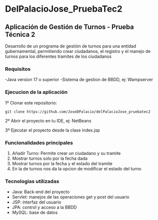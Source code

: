 # DelPalacioJose_PruebaTec2

## Aplicación de Gestión de Turnos - Prueba Técnica 2

Desarrollo de un programa de gestión de turnos para una entidad gubernamental, permitiendo crear ciudadanos, el registro y el manejo de turnos para los diferentes tramites de los ciudadanos

### Requisitos
-Java version 17 o superior
-Sistema de gestion de BBDD, ej: Wampserver

### Ejecucion de la aplicación

1º Clonar este repositorio: 
``` 
git clone https://github.com/JoseDPalacio/delPalacioJose_pruebatec2
```
2º Abrir el proyecto en tu IDE, ej: NetBeans

3º Ejecutar el proyecto desde la clase index.jsp


### Funcionalidades principales

1. Añadir Turno: Permite crear un ciudadano y su tramite
2. Mostrar turnos solo por la fecha dada
3. Mostrar turnos por la fecha y el estado del tramite
4. En la de turnos nos da la opcion de modificar el estado del turno

### Tecnologias utilizadas
- Java: Back-end del proyecto
- Servlet: manejos de las operaciones get y post del usuario
- JSP: interfaz del usuario
- JPA: control y acceso a la BBDD
- MySQL: base de datos